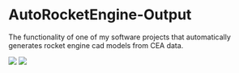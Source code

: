 # AutoRocketEngine-Output
The functionality of one of my software projects that automatically generates rocket engine cad models from CEA data.

<img src=https://github.com/jsmartini/AutoRocketEngine-Output/Profile.PNG>

<img src=https://github.com/jsmartini/AutoRocketEngine-Output/terminal.PNG>

